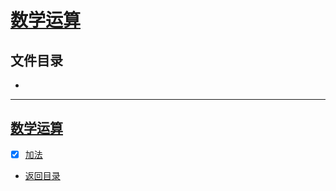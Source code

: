 
# [数学运算](src/main/java/com/cpucode/mathNum)

## 文件目录

- [](#)

-----------

## [数学运算](src/main/java/com/cpucode/mathNum)

- [x] [加法](src/main/java/com/cpucode/mathNum/AddTest.java)


- [返回目录](../README.md)
